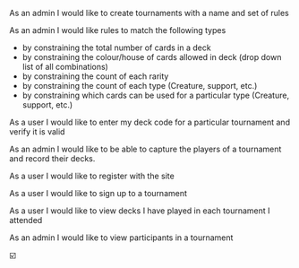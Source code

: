 As an admin I would like to create tournaments with a name and set of rules

As an admin I would like rules to match the following types

  - by constraining the total number of cards in a deck
  - by constraining the colour/house of cards allowed in deck (drop down list of all combinations)
  - by constraining the count of each rarity
  - by constraining the count of each type (Creature, support, etc.)
  - by constraining which cards can be used for a particular type (Creature, support, etc.)

As a user I would like to enter my deck code for a particular tournament and
verify it is valid

As an admin I would like to be able to capture the players of a tournament
and record their decks.

As a user I would like to register with the site

As a user I would like to sign up to a tournament

As a user I would like to view decks I have played in each tournament I attended

As an admin I would like to view participants in a tournament

☑️